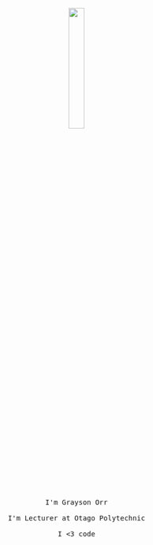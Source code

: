 <p align="center">
  <img src="https://media.giphy.com/media/MeJgB3yMMwIaHmKD4z/giphy.gif" width="25%">
  <br><br>
  <samp>
    I'm Grayson Orr
    <br><br>
    I'm Lecturer at Otago Polytechnic
    <br><br>
    I <3 code
  </samp>
</p>
